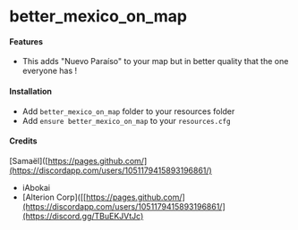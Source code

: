 # better_mexico_on_map

#### Features
- This adds "Nuevo Paraíso" to your map but in better quality that the one everyone has !

#### Installation
- Add `better_mexico_on_map` folder to your resources folder
- Add `ensure better_mexico_on_map` to your `resources.cfg`

#### Credits
[Samaël]([https://pages.github.com/](https://discordapp.com/users/1051179415893196861/)
- iAbokai
- [Alterion Corp]([[https://pages.github.com/](https://discordapp.com/users/1051179415893196861/](https://discord.gg/TBuEKJVtJc)

